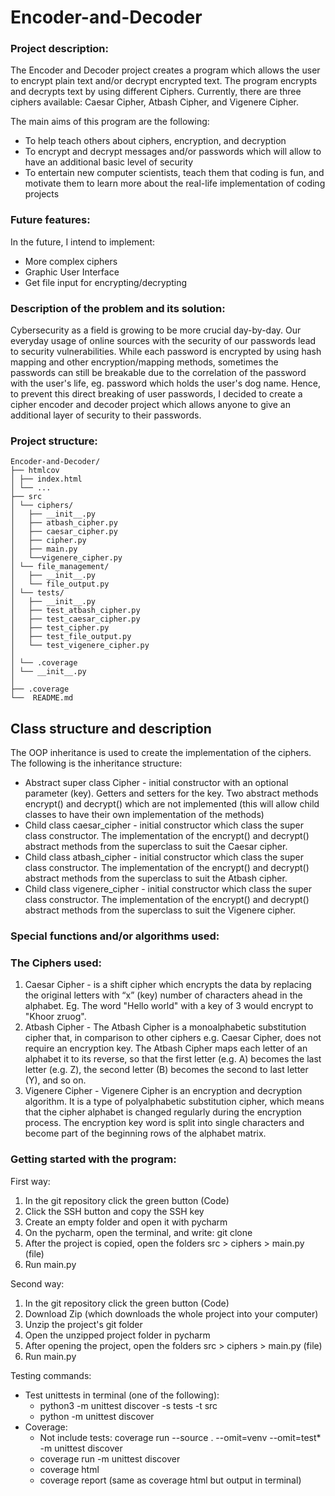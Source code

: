 # Encoder-and-Decoder
### Project description:
The Encoder and Decoder project creates a program which allows the user to encrypt plain text and/or 
decrypt encrypted text. The program encrypts and decrypts text by using different Ciphers. 
Currently, there are three ciphers available: Caesar Cipher, Atbash Cipher, and Vigenere Cipher.

The main aims of this program are the following:
* To help teach others about ciphers, encryption, and decryption
* To encrypt and decrypt messages and/or passwords which will allow to have an additional basic 
level of security
* To entertain new computer scientists, teach them that coding is fun, and motivate them to learn 
more about the real-life implementation of coding projects

### Future features:
In the future, I intend to implement:
- More complex ciphers
- Graphic User Interface
- Get file input for encrypting/decrypting


### Description of the problem and its solution:
Cybersecurity as a field is growing to be more crucial day-by-day. Our everyday usage of online sources 
with the security of our passwords lead to security vulnerabilities. While each password is encrypted by 
using hash mapping and other encryption/mapping methods, sometimes the passwords can still be breakable
due to the correlation of the password with the user's life, eg. password which holds the user's dog name.
Hence, to prevent this direct breaking of user passwords, I decided to create a cipher encoder and decoder
project which allows anyone to give an additional layer of security to their passwords. 


### Project structure:
```
Encoder-and-Decoder/
├── htmlcov
│ ├── index.html
│ └── ...
├── src
│ └── ciphers/
│   ├── __init__.py
│   ├── atbash_cipher.py
│   ├── caesar_cipher.py
│   ├── cipher.py
│   ├── main.py
│   └──vigenere_cipher.py
│ └── file_management/
│   ├── __init__.py
│   └── file_output.py
│ └── tests/
│   ├── __init__.py
│   ├── test_atbash_cipher.py
│   ├── test_caesar_cipher.py
│   ├── test_cipher.py
│   ├── test_file_output.py
│   └── test_vigenere_cipher.py
│
│ └── .coverage
│ └── __init__.py
│
├── .coverage
└──  README.md
```

## Class structure and  description
The OOP inheritance is used to create the implementation of the ciphers. The following is the inheritance structure:
- Abstract super class Cipher - initial constructor with an optional parameter (key). Getters and setters for the key.
Two abstract methods encrypt() and decrypt() which are not implemented (this will allow child classes to have their own 
implementation of the methods)
- Child class caesar_cipher - initial constructor which class the super class constructor. The implementation of the
encrypt() and decrypt() abstract methods from the superclass to suit the Caesar cipher. 
- Child class atbash_cipher - initial constructor which class the super class constructor. The implementation of the
encrypt() and decrypt() abstract methods from the superclass to suit the Atbash cipher. 
- Child class vigenere_cipher - initial constructor which class the super class constructor. The implementation of the
encrypt() and decrypt() abstract methods from the superclass to suit the Vigenere cipher. 

### Special functions and/or algorithms used:
### The Ciphers used:
1. Caesar Cipher - is a shift cipher which encrypts the data by replacing the original letters 
with “x” (key) number of characters ahead in the alphabet. Eg. The word "Hello world" with a key of 3
would encrypt to "Khoor zruog". 
2. Atbash Cipher - The Atbash Cipher is a monoalphabetic substitution cipher that, in comparison 
        to other ciphers e.g. Caesar Cipher, does not require an encryption key.
        The Atbash Cipher maps each letter of an alphabet it to its reverse, 
        so that the first letter (e.g. A) becomes the last letter (e.g. Z), 
        the second letter (B) becomes the second to last letter (Y), and so on.
3. Vigenere Cipher - Vigenere Cipher is an encryption and decryption algorithm. 
It is a type of polyalphabetic substitution cipher, which means that the cipher 
alphabet is changed regularly during the encryption process. The encryption key word is split
into single characters and become part of the beginning rows of the alphabet matrix.

### Getting started with the program:
First way:
1. In the git repository click the green button (Code)
2. Click the SSH button and copy the SSH key
3. Create an empty folder and open it with pycharm
4. On the pycharm, open the terminal, and write: git clone <SSH key>
5. After the project is copied, open the folders src > ciphers > main.py (file)
6. Run main.py

Second way:
1. In the git repository click the green button (Code)
2. Download Zip (which downloads the whole project into your computer)
3. Unzip the project's git folder
4. Open the unzipped project folder in pycharm
5. After opening the project, open the folders src > ciphers > main.py (file)
6. Run main.py

Testing commands:
- Test unittests in terminal (one of the following): 
  - python3 -m unittest discover -s tests -t src
  - python -m unittest discover
- Coverage:
  - Not include tests: coverage run --source . --omit=venv --omit=test* -m unittest discover 
  - coverage run -m unittest discover
  - coverage html
  - coverage report (same as coverage html but output in terminal)


